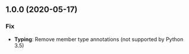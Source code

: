 
## 1.0.0 (2020-05-17)

### Fix

- **Typing**: Remove member type annotations (not supported by Python 3.5)
